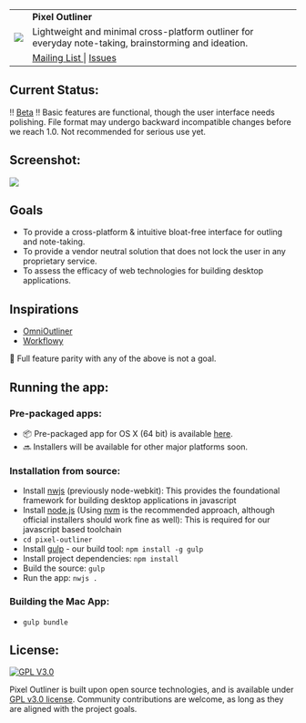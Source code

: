 <table>
  <tr>
    <td rowspan='3'>
      <img src="https://raw.githubusercontent.com/lorefnon/pixel-outliner/master/assets/icons/pxo_app_icon.png">
    </td>
    <td>
      <strong> Pixel Outliner </strong>
    </td>
  </tr>
  <tr>
    <td>
      Lightweight and minimal cross-platform outliner for everyday note-taking, brainstorming and ideation.
    </td>  
  </tr>
  <tr>
    <td>
      <a href="https://groups.google.com/forum/#!forum/pixel-outliner"> Mailing List </a> | <a href="https://github.com/lorefnon/Pixel-Outliner/issues"> Issues </a>
    </td>
  </tr>
</table>

## Current Status:

:bangbang: [Beta](https://github.com/lorefnon/Pixel-Outliner/releases/tag/v1.0.0-beta) :bangbang: Basic features are functional, though the user interface needs polishing. File format may undergo backward incompatible changes
before we reach 1.0. Not recommended for serious use yet.

## Screenshot:

<img src="https://raw.githubusercontent.com/lorefnon/pixel-outliner/master/assets/screenshots/screenshot.png">

## Goals

- To provide a cross-platform & intuitive bloat-free interface for outling and note-taking.
- To provide a vendor neutral solution that does not lock the user in any proprietary service.
- To assess the efficacy of web technologies for building desktop applications.

## Inspirations

- [OmniOutliner](https://www.omnigroup.com/omnioutliner)
- [Workflowy](https://workflowy.com)

:no_entry_sign: Full feature parity with any of the above is not a goal.

## Running the app:

### Pre-packaged apps:

- :package: Pre-packaged app for OS X (64 bit) is available [here](https://drive.google.com/file/d/0B3dK9xtlYmhwdkV2cVlRakNKV2s/view?usp=sharing).
- :soon: Installers will be available for other major platforms soon.

### Installation from source:

- Install [nwjs](https://nwjs.io) (previously node-webkit): This provides the foundational framework for building desktop applications in javascript
- Install [node.js](https://nodejs.org) (Using [nvm](https://github.com/creationix/nvm) is the recommended approach, although official installers should work fine as well): This is required for our javascript based toolchain
- `cd pixel-outliner`
- Install [gulp](gulpjs.com) - our build tool: `npm install -g gulp`
- Install project dependencies: `npm install`
- Build the source: `gulp`
- Run the app: `nwjs .`

### Building the Mac App:

- `gulp bundle`

## License:

[![GPL V3.0](http://www.gnu.org/graphics/gplv3-127x51.png)](http://www.gnu.org/licenses/gpl-3.0.en.html)

Pixel Outliner is built upon open source technologies, and is available under [GPL v3.0 license](https://www.gnu.org/copyleft/gpl.html). Community contributions are welcome, as long as they are aligned with the project goals.
